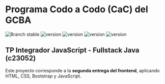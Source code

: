 #  Programa Codo a Codo (CaC) del GCBA
![Branch stable](https://img.shields.io/badge/branch-main-blue.svg)
![version](https://img.shields.io/badge/html-v5-e54c21.svg)
![version](https://img.shields.io/badge/css-v3-214ce5.svg)
![version](https://img.shields.io/badge/bootstrap-v5.3-702cf6.svg)
![version](https://img.shields.io/badge/javascript-v12-f7df1e.svg)<br>

## TP Integrador JavaScript - Fullstack Java (c23052)
Este proyecto corresponde a la **segunda entrega del frontend**, aplicando HTML, CSS, Bootstrap y JavaScript.
